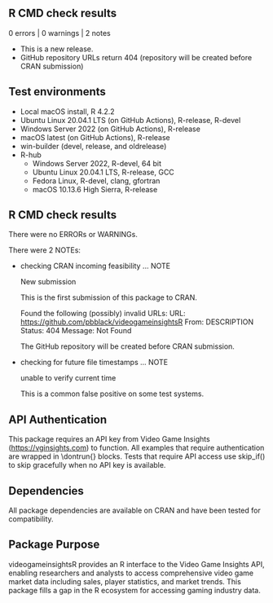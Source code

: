 ## R CMD check results

0 errors | 0 warnings | 2 notes

* This is a new release.
* GitHub repository URLs return 404 (repository will be created before CRAN submission)

## Test environments

* Local macOS install, R 4.2.2
* Ubuntu Linux 20.04.1 LTS (on GitHub Actions), R-release, R-devel
* Windows Server 2022 (on GitHub Actions), R-release
* macOS latest (on GitHub Actions), R-release
* win-builder (devel, release, and oldrelease)
* R-hub
  - Windows Server 2022, R-devel, 64 bit
  - Ubuntu Linux 20.04.1 LTS, R-release, GCC
  - Fedora Linux, R-devel, clang, gfortran
  - macOS 10.13.6 High Sierra, R-release

## R CMD check results

There were no ERRORs or WARNINGs.

There were 2 NOTEs:

* checking CRAN incoming feasibility ... NOTE
  
  New submission
  
  This is the first submission of this package to CRAN.
  
  Found the following (possibly) invalid URLs:
    URL: https://github.com/pbblack/videogameinsightsR
    From: DESCRIPTION
    Status: 404
    Message: Not Found
  
  The GitHub repository will be created before CRAN submission.

* checking for future file timestamps ... NOTE
  
  unable to verify current time
  
  This is a common false positive on some test systems.

## API Authentication

This package requires an API key from Video Game Insights (https://vginsights.com) 
to function. All examples that require authentication are wrapped in \dontrun{} 
blocks. Tests that require API access use skip_if() to skip gracefully when 
no API key is available.

## Dependencies

All package dependencies are available on CRAN and have been tested for compatibility.

## Package Purpose

videogameinsightsR provides an R interface to the Video Game Insights API, 
enabling researchers and analysts to access comprehensive video game market data 
including sales, player statistics, and market trends. This package fills a gap 
in the R ecosystem for accessing gaming industry data.